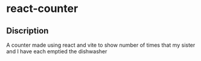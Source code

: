 # react-counter

## Discription
A counter made using react and vite to show number of times that my sister and I have each emptied the dishwasher


